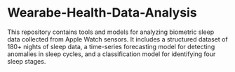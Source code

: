# Wearabe-Health-Data-Analysis
This repository contains tools and models for analyzing biometric sleep data collected from Apple Watch sensors. It includes a structured dataset of 180+ nights of sleep data, a time-series forecasting model for detecting anomalies in sleep cycles, and a classification model for identifying four sleep stages.
